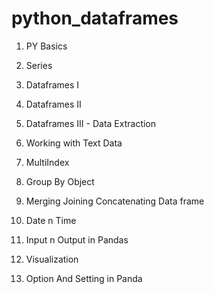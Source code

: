 # python_dataframes

	  
1.	PY Basics 
		
2.	Series
		
3.	Dataframes I

4.  Dataframes II

5.  Dataframes III - Data Extraction

6.  Working with Text Data 

7.  MultiIndex

8.  Group By Object 

9.  Merging Joining Concatenating Data frame

10. Date n Time 

11. Input n Output in Pandas 

12. Visualization 

13. Option And Setting in Panda 




     